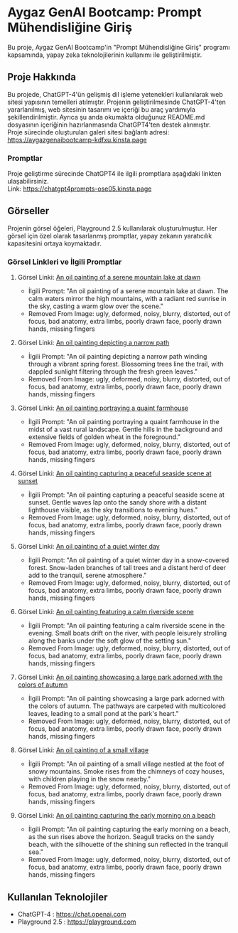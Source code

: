 # Aygaz GenAI Bootcamp: Prompt Mühendisliğine Giriş

Bu proje, Aygaz GenAI Bootcamp'in "Prompt Mühendisliğine Giriş" programı kapsamında, yapay zeka teknolojilerinin kullanımı ile geliştirilmiştir.

## Proje Hakkında

Bu projede, ChatGPT-4'ün gelişmiş dil işleme yetenekleri kullanılarak web sitesi yapısının temelleri atılmıştır. Projenin geliştirilmesinde ChatGPT-4'ten yararlanılmış, web sitesinin tasarımı ve içeriği bu araç yardımıyla şekillendirilmiştir.
Ayrıca şu anda okumakta olduğunuz README.md dosyasının içeriğinin hazırlanmasında ChatGPT4'ten destek alınmıştır.  
Proje sürecinde oluşturulan galeri sitesi bağlantı adresi: https://aygazgenaibootcamp-kdfxu.kinsta.page

### Promptlar
Proje geliştirme sürecinde ChatGPT4 ile ilgili promptlara aşağıdaki linkten ulaşabilirsiniz.  
Link: https://chatgpt4prompts-ose05.kinsta.page

## Görseller

Projenin görsel öğeleri, Playground 2.5 kullanılarak oluşturulmuştur. Her görsel için özel olarak tasarlanmış promptlar, yapay zekanın yaratıcılık kapasitesini ortaya koymaktadır.

### Görsel Linkleri ve İlgili Promptlar
1. Görsel Linki: [An oil painting of a serene mountain lake at dawn](https://images.playground.com/8b63c06e4057452f8e1c05c6c3ac5284.jpeg)
   - İlgili Prompt: "An oil painting of a serene mountain lake at dawn. The calm waters mirror the high mountains, with a radiant red sunrise in the sky, casting a warm glow over the scene."
   - Removed From Image:
   ugly, deformed, noisy, blurry, distorted, out of focus, bad anatomy, extra limbs, poorly drawn face, poorly drawn hands, missing fingers
  
2. Görsel Linki: [An oil painting depicting a narrow path](https://images.playground.com/b3061cc6be09437b8299c543276ea747.jpeg)
   - İlgili Prompt: "An oil painting depicting a narrow path winding through a vibrant spring forest. Blossoming trees line the trail, with dappled sunlight filtering through the fresh green leaves."
   - Removed From Image:
  ugly, deformed, noisy, blurry, distorted, out of focus, bad anatomy, extra limbs, poorly drawn face, poorly drawn hands, missing fingers
     
3. Görsel Linki: [An oil painting portraying a quaint farmhouse](https://images.playground.com/d137ecd508c14064a7eebc457ef14630.jpeg)
   - İlgili Prompt: "An oil painting portraying a quaint farmhouse in the midst of a vast rural landscape. Gentle hills in the background and extensive fields of golden wheat in the foreground."
   - Removed From Image:
  ugly, deformed, noisy, blurry, distorted, out of focus, bad anatomy, extra limbs, poorly drawn face, poorly drawn hands, missing fingers
     
4. Görsel Linki: [An oil painting capturing a peaceful seaside scene at sunset](https://images.playground.com/f302f010833245e3bb72b74a04b10a9a.jpeg)
   - İlgili Prompt: "An oil painting capturing a peaceful seaside scene at sunset. Gentle waves lap onto the sandy shore with a distant lighthouse visible, as the sky transitions to evening hues."
   - Removed From Image:
  ugly, deformed, noisy, blurry, distorted, out of focus, bad anatomy, extra limbs, poorly drawn face, poorly drawn hands, missing fingers
     
5. Görsel Linki: [An oil painting of a quiet winter day](https://images.playground.com/6b50ad9b39284fa7a323e04f2d24a9bf.jpeg)
   - İlgili Prompt: "An oil painting of a quiet winter day in a snow-covered forest. Snow-laden branches of tall trees and a distant herd of deer add to the tranquil, serene atmosphere."
   - Removed From Image:
  ugly, deformed, noisy, blurry, distorted, out of focus, bad anatomy, extra limbs, poorly drawn face, poorly drawn hands, missing fingers  
          
6. Görsel Linki: [An oil painting featuring a calm riverside scene](https://images.playground.com/30906d75d5444da4838f2ef9c2664a51.jpeg)
   - İlgili Prompt: "An oil painting featuring a calm riverside scene in the evening. Small boats drift on the river, with people leisurely strolling along the banks under the soft glow of the setting sun."
   - Removed From Image:
  ugly, deformed, noisy, blurry, distorted, out of focus, bad anatomy, extra limbs, poorly drawn face, poorly drawn hands, missing fingers
     
7. Görsel Linki: [An oil painting showcasing a large park adorned with the colors of autumn](https://images.playground.com/8e7d3b53ace0427f88da3cd9db8894c2.jpeg)
   - İlgili Prompt: "An oil painting showcasing a large park adorned with the colors of autumn. The pathways are carpeted with multicolored leaves, leading to a small pond at the park's heart."
   - Removed From Image:
  ugly, deformed, noisy, blurry, distorted, out of focus, bad anatomy, extra limbs, poorly drawn face, poorly drawn hands, missing fingers
   
8. Görsel Linki: [An oil painting of a small village](https://images.playground.com/c5113fcdf01a430382704a280fbb1320.jpeg)
   - İlgili Prompt: "An oil painting of a small village nestled at the foot of snowy mountains. Smoke rises from the chimneys of cozy houses, with children playing in the snow nearby."
   - Removed From Image:
  ugly, deformed, noisy, blurry, distorted, out of focus, bad anatomy, extra limbs, poorly drawn face, poorly drawn hands, missing fingers
  
9. Görsel Linki: [An oil painting capturing the early morning on a beach](https://images.playground.com/5afbec1d90214add911f400c44a765cf.jpeg)
   - İlgili Prompt: "An oil painting capturing the early morning on a beach, as the sun rises above the horizon. Seagull tracks on the sandy beach, with the silhouette of the shining sun reflected in the tranquil sea."
   - Removed From Image:
  ugly, deformed, noisy, blurry, distorted, out of focus, bad anatomy, extra limbs, poorly drawn face, poorly drawn hands, missing fingers

## Kullanılan Teknolojiler

- ChatGPT-4 : https://chat.openai.com
- Playground 2.5 : https://playground.com
